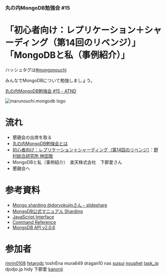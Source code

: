 ### 丸の内MongoDB勉強会 #15

# 「初心者向け：レプリケーション＋シャーディング（第14回のリベンジ）」「MongoDBと私（事例紹介）」

ハッシュタグは[#mongonouchi](https://twitter.com/search?q=%23mongonouchi&src=hash)

みんなでMongoDBについて勉強しましょう。

[丸の内MongoDB勉強会 #15 - ATND](http://atnd.org/events/46307)

![marunouchi.mongodb logo](http://syokenz.github.com/marunouchi-mongodb/images/mongodb_logo.png)


# 流れ
* 懇親会の出席を取る
* [丸の内MongoDB勉強会とは](http://rinrin0108.github.io/slides/mongonouchi/#0)
* [初心者向け：レプリケーション＋シャーディング（第14回のリベンジ）](https://github.com/syokenz/marunouchi-mongodb/tree/master/20131219/a-hayashida)：[野村総合研究所 林田敦](https://www.facebook.com/atsushi.hayashida.5)
* MongoDBと私（事例紹介）　楽天株式会社　下郡愛さん
* 懇親会へ


# 参考資料
* [Mongo sharding @doryokujinさん - slideshare](http://www.slideshare.net/doryokujin/mongo-sharding)  
* [MongoDB公式マニュアル Sharding](http://www.mongodb.org/display/DOCSJP/Sharding)  
* [JavaScript Interface](http://docs.mongodb.org/manual/reference/javascript/)
* [Command Reference](http://docs.mongodb.org/manual/reference/commands/)
* [MongoDB API v2.0.6](http://api.mongodb.org/js/2.0.6/)


# 参加者
[rinrin0108](https://twitter.com/rinrin0108)
[fetarodc](https://twitter.com/fetarodc)
toshiEna
mura649
dragan10
nas
[suisui](https://twitter.com/suisui)
[nouphet](https://twitter.com/nouphet)
[task_jp](https://twitter.com/task_jp)
djodjo.jp
hidy
下郡愛
[kanonji](https://twitter.com/kanonji)
